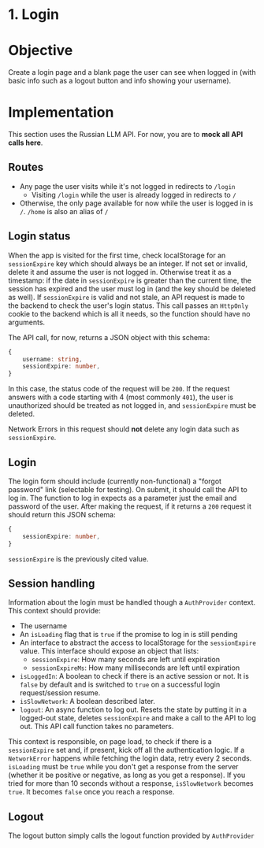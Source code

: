 # 1. Login

# Objective

Create a login page and a blank page the user can see when logged in (with basic info such as a logout button and info showing your username).

# Implementation

This section uses the Russian LLM API. For now, you are to **mock all API calls here**.

## Routes

- Any page the user visits while it's not logged in redirects to `/login`
  - Visiting `/login` while the user is already logged in redirects to `/`
- Otherwise, the only page available for now while the user is logged in is `/`. `/home` is also an alias of `/`

## Login status

When the app is visited for the first time, check localStorage for an `sessionExpire` key which should always be an integer. If not set or invalid, delete it and assume the user is not logged in. Otherwise treat it as a timestamp: if the date in `sessionExpire` is greater than the current time, the session has expired and the user must log in (and the key should be deleted as well). If `sessionExpire` is valid and not stale, an API request is made to the backend to check the user's login status. This call passes an `HttpOnly` cookie to the backend which is all it needs, so the function should have no arguments.

The API call, for now, returns a JSON object with this schema:

```ts
{
    username: string,
    sessionExpire: number,
}
```

In this case, the status code of the request will be `200`. If the request answers with a code starting with 4 (most commonly `401`), the user is unauthorized should be treated as not logged in, and `sessionExpire` must be deleted.

Network Errors in this request should **not** delete any login data such as `sessionExpire`.

## Login

The login form should include (currently non-functional) a "forgot password" link (selectable for testing). On submit, it should call the API to log in. The function to log in expects as a parameter just the email and password of the user. After making the request, if it returns a `200` request it should return this JSON schema:

```ts
{
    sessionExpire: number,
}
```

`sessionExpire` is the previously cited value.

## Session handling

Information about the login must be handled though a `AuthProvider` context. This context should provide:

- The username
- An `isLoading` flag that is `true` if the promise to log in is still pending
- An interface to abstract the access to localStorage for the `sessionExpire` value. This interface should expose an object that lists:
  - `sessionExpire`: How many seconds are left until expiration
  - `sessionExpireMs`: How many milliseconds are left until expiration
- `isLoggedIn`: A boolean to check if there is an active session or not. It is `false` by default and is switched to `true` on a successful login request/session resume.
- `isSlowNetwork`: A boolean described later.
- `logout`: An async function to log out. Resets the state by putting it in a logged-out state, deletes `sessionExpire` and make a call to the API to log out. This API call function takes no parameters.

This context is responsible, on page load, to check if there is a `sessionExpire` set and, if present, kick off all the authentication logic. If a `NetworkError` happens while fetching the login data, retry every 2 seconds. `isLoading` must be `true` while you don't get a response from the server (whether it be positive or negative, as long as you get a response). If you tried for more than 10 seconds without a response, `isSlowNetwork` becomes `true`. It becomes `false` once you reach a response.

## Logout

The logout button simply calls the logout function provided by `AuthProvider`
